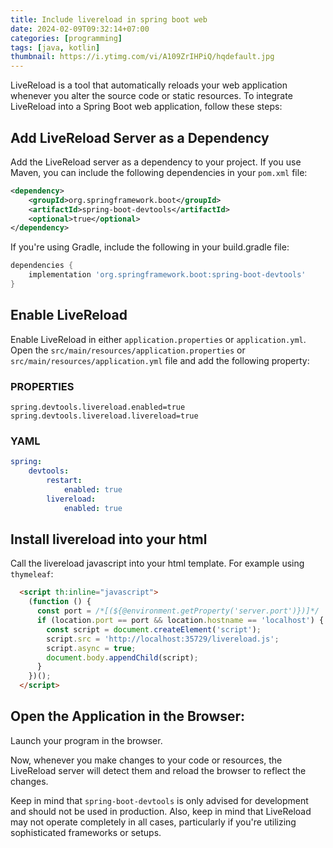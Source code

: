```yaml
---
title: Include livereload in spring boot web
date: 2024-02-09T09:32:14+07:00
categories: [programming]
tags: [java, kotlin]
thumbnail: https://i.ytimg.com/vi/A109ZrIHPiQ/hqdefault.jpg
---
```


LiveReload is a tool that automatically reloads your web application whenever you alter the source code or static resources. To integrate LiveReload into a Spring Boot web application, follow these steps:

## Add LiveReload Server as a Dependency

Add the LiveReload server as a dependency to your project. If you use Maven, you can include the following dependencies in your `pom.xml` file:

```xml
<dependency>
    <groupId>org.springframework.boot</groupId>
    <artifactId>spring-boot-devtools</artifactId>
    <optional>true</optional>
</dependency>
```

If you're using Gradle, include the following in your build.gradle file:

```groovy
dependencies {
    implementation 'org.springframework.boot:spring-boot-devtools'
}
```

## Enable LiveReload

Enable LiveReload in either `application.properties` or `application.yml`.
Open the `src/main/resources/application.properties` or `src/main/resources/application.yml` file and add the following property:

### PROPERTIES

```properties
spring.devtools.livereload.enabled=true
spring.devtools.livereload.livereload=true
```

### YAML

```yml
spring:
    devtools:
        restart:
            enabled: true
        livereload:
            enabled: true
```

## Install livereload into your html

Call the livereload javascript into your html template. For example using `thymeleaf`:

```html
  <script th:inline="javascript">
    (function () {
      const port = /*[(${@environment.getProperty('server.port')})]*/ '8080';
      if (location.port == port && location.hostname == 'localhost') {
        const script = document.createElement('script');
        script.src = 'http://localhost:35729/livereload.js';
        script.async = true;
        document.body.appendChild(script);
      }
    })();
  </script>
```

## Open the Application in the Browser:

Launch your program in the browser.

Now, whenever you make changes to your code or resources, the LiveReload server will detect them and reload the browser to reflect the changes.

Keep in mind that `spring-boot-devtools` is only advised for development and should not be used in production. Also, keep in mind that LiveReload may not operate completely in all cases, particularly if you're utilizing sophisticated frameworks or setups.
